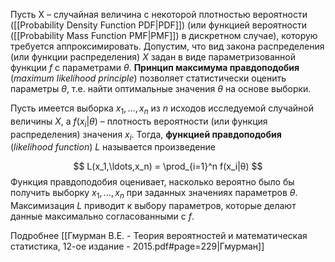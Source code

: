 
Пусть X – случайная величина с некоторой плотностью вероятности ([[Probability Density Function PDF|PDF]]) (или функцией вероятности ([[Probability Mass Function PMF|PMF]]) в дискретном случае), которую требуется аппроксимировать. Допустим, что вид закона распределения (или функции распределения) $X$ задан в виде параметризованной функции $f$ с параметрами $θ$. **Принцип максимума правдоподобия** (*maximum likelihood principle*) позволяет статистически оценить параметры $θ$, т.е. найти оптимальные значения $θ$ на основе выборки.

Пусть имеется выборка $x_1, \ldots, x_n$ из $n$ исходов исследуемой случайной величины $X$, а $f(x_i|θ)$ – плотность вероятности (или функция распределения) значения $x_i$. Тогда, **функцией правдоподобия** (*likelihood function*) $L$ называется произведение

$$
L(x_1,\ldots,x_n) = \prod_{i=1}^n f(x_i|θ)
$$
Функция правдоподобия оценивает, насколько вероятно было бы получить выборку $x_1, \ldots, x_n$ при заданных значениях параметров $θ$. Максимизация $L$ приводит к выбору параметров, которые делают данные максимально согласованными с $f$.

Подробнее [[Гмурман В.Е. - Теория вероятностей и математическая статистика, 12-ое издание - 2015.pdf#page=229|Гмурман]] 